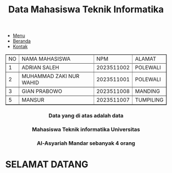 

<body>
		<header>
		<h1> Data Mahasiswa Teknik Informatika</h1>
	</header>

<div class="navigasi">
		<div class="menu">
			<ul>
				<li><a href="menu.html">Menu</a></li>
				<li><a href="Beranda.html">Beranda</a></li>
				<li><a href="kontak.html">Kontak</a></li>
			</ul>
		</div>

<table border="1" cellspacing="0" cellpadding="7" align="center">
			<tr>
				<td>NO</td>
				<td>NAMA MAHASISWA</td>
				<td>NPM</td>
				<td>ALAMAT</td>
   <tr>

   <tr>
   <td>1</td>
   <td>ADRIAN SALEH</td>
   <td>2023511002</td>
   <td>POLEWALI</td>
   </tr>

   <tr>
            	<td>2</td>
            	<td>MUHAMMAD ZAKI NUR WAHID </td>
            	<td>2023511001</td>
            	<td>POLEWALI</td>
            </tr>

   <tr>
            	<td>3</td>
            	<td>GIAN PRABOWO</td>
            	<td>2023511008</td>
            	<td>MANDING</td>
            </tr>

   <tr>
            	<td>5</td>
            	<td>MANSUR</td>
            	<td>2023511007</td>
            	<td>TUMPILING</td>
            </tr>

</table>

  <h3><p align="center">Data yang di atas adalah data</p></h3> 
   <h3><p align="center">Mahasiswa Teknik informatika Universitas</p></h3>
  <h3><p align="center">Al-Asyariah Mandar sebanyak 4 orang </p></h3> 
        
<div class="footer">
	<h1>SELAMAT DATANG</h1>
</div>
</body>
</html>
